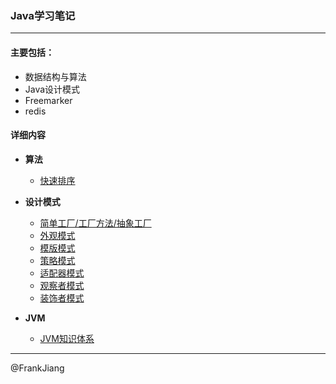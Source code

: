 ### Java学习笔记
---

#### 主要包括：

* 数据结构与算法
* Java设计模式
* Freemarker
* redis

#### 详细内容

* **算法**
	* [快速排序](note/QuickSort.md)

* **设计模式**
	* [简单工厂/工厂方法/抽象工厂](note/FactoryPattern.md)
	* [外观模式](note/FacadePattern.md)
	* [模版模式](note/TemplatePattern.md)
	* [策略模式](note/StrategyPattern.md)
	* [适配器模式](note/AdapterPattern.md)
	* [观察者模式](note/ObserverPattern.md)
	* [装饰者模式](note/DecoratorPattern.md)

* **JVM**
	* [JVM知识体系](note/JVM.md)

---
@FrankJiang
